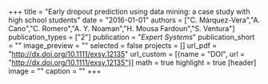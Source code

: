 +++
title = "Early dropout prediction using data mining: a case study with high school students"
date = "2016-01-01"
authors = ["C. Márquez-Vera","A. Cano","C. Romero","A. Y. Noaman","H. Mousa Fardoun","S. Ventura"]
publication_types = ["2"]
publication = "_Expert Systems_"
publication_short = ""
image_preview = ""
selected = false
projects = []
url_pdf = "http://dx.doi.org/10.1111/exsy.12135"
url_custom = [{name = "DOI", url = "http://dx.doi.org/10.1111/exsy.12135"}]
math = true
highlight = true
[header]
image = ""
caption = ""
+++

